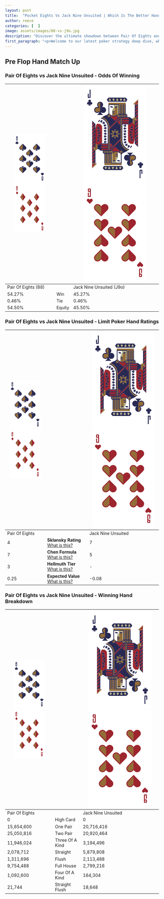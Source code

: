 ```yaml
---
layout: post
title:  "Pocket Eights Vs Jack Nine Unsuited | Which Is The Better Hand In Poker? A Complete Guide"
author: reece
categories: [  ]
image: assets/images/88-vs-j9o.jpg
description: "Discover the ultimate showdown between Pair Of Eights and Jack Nine Unsuited in poker! Uncover the odds, strategies, and scenarios where one hand triumphs over the other. Get ready to up your poker game with this thrilling analysis."
first_paragraph: "<p>Welcome to our latest poker strategy deep dive, where we're pitting two distinct hands against each other in a high-stakes showdown: Pair Of Eights vs Jack Nine Unsuited.</p><p>In the dynamic world of poker, every decision counts, and knowing which hand holds the upper hand is key to your success at the table.</p><p>In this article, we'll dissect these two hands, explore the scenarios where one dominates the other, and equip you with the knowledge to make strategic choices that can tip the odds in your favor.</p><p>Get ready to unravel the intriguing dynamics of these poker hands and elevate your game to new heights.</p>"
---
```




[comment]: # (sp0)

## Pre Flop Hand Match Up

<div class="table hand-ratings" markdown="1"> 



### Pair Of Eights vs Jack Nine Unsuited - Odds Of Winning


    
| ![image info](assets/images/hand1/8.png) ![image info](assets/images/hand1/8o.png) |  | ![image info](assets/images/hand2/J.png) ![image info](assets/images/hand2/9o.png) |
| -------- | -------- | -------- |
| Pair Of Eights (88) |  | Jack Nine Unsuited (J9o) |
| 54.27% | Win | 45.27% |
| 0.46% | Tie | 0.46% |
| 54.50% | Equity | 45.50% |




[comment]: # (sp1)



### Pair Of Eights vs Jack Nine Unsuited - Limit Poker Hand Ratings


    
| ![image info](assets/images/hand1/8.png) ![image info](assets/images/hand1/8o.png) |  | ![image info](assets/images/hand2/J.png) ![image info](assets/images/hand2/9o.png) |
| -------- | -------- | -------- |
| Pair Of Eights |  | Jack Nine Unsuited |
| 4 | **Sklansky Rating** [What is this?](/sklansky-rating-explained) | 7 |
| 7 | **Chen Formula** [What is this?](/chen-formula-explained) | 5 |
| 3 | **Hellmuth Tier** [What is this?](/Hellmuth-tier-explained) | - |
| 0.25 | **Expected Value** [What is this?](/expected-value-explained) | -0.08 |




[comment]: # (sp2)



### Pair Of Eights vs Jack Nine Unsuited - Winning Hand Breakdown


    
| ![image info](assets/images/hand1/8.png) ![image info](assets/images/hand1/8o.png) |  | ![image info](assets/images/hand2/J.png) ![image info](assets/images/hand2/9o.png) |
| -------- | -------- | -------- |
| Pair Of Eights |  | Jack Nine Unsuited |
| 0 | High Card | 0 |
| 15,654,600 | One Pair | 20,716,416 |
| 25,050,816 | Two Pair | 20,920,464 |
| 11,946,024 | Three Of A Kind | 3,194,496 |
| 2,078,712 | Straight | 5,879,808 |
| 1,311,696 | Flush | 2,113,488 |
| 9,754,488 | Full House | 2,799,216 |
| 1,092,600 | Four Of A Kind | 164,304 |
| 21,744 | Straight Flush | 18,648 |




[comment]: # (sp3)



</div>

[comment]: # (sp4)



[comment]: # (sp5)

